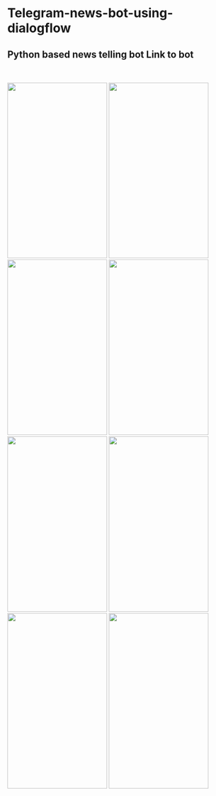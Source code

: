 # Telegram-news-bot-using-dialogflow
<h2>
Python based news telling bot
<link href="https://t.me/Harshs_news_bot">Link to bot
  </h2>

<br><br>
<img src="https://github.com/HarshMathur86/Telegram-news-bot-using-dialogflow/blob/main/photo_2021-04-08_12-20-55.jpg" width="225" height="395"/>
<img src="https://github.com/HarshMathur86/Telegram-news-bot-using-dialogflow/blob/main/photo_2021-04-08_12-20-52.jpg" width="225" height="395"/>
<img src="https://github.com/HarshMathur86/Telegram-news-bot-using-dialogflow/blob/main/photo_2021-04-08_12-20-34.jpg" width="225" height="395"/>
<img src="https://github.com/HarshMathur86/Telegram-news-bot-using-dialogflow/blob/main/photo_2021-04-08_12-20-49.jpg" width="225" height="395"/>
<img src="https://github.com/HarshMathur86/Telegram-news-bot-using-dialogflow/blob/main/photo_2021-04-08_12-20-37.jpg" width="225" height="395"/>
<img src="https://github.com/HarshMathur86/Telegram-news-bot-using-dialogflow/blob/main/photo_2021-04-08_12-20-42.jpg" width="225" height="395"/>
<img src="https://github.com/HarshMathur86/Telegram-news-bot-using-dialogflow/blob/main/photo_2021-04-08_12-20-45.jpg" width="225" height="395"/>
<img src="https://github.com/HarshMathur86/Telegram-news-bot-using-dialogflow/blob/main/photo_2021-04-08_12-19-49.jpg" width="225" height="395"/>





